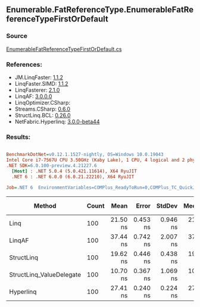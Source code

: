 ﻿## Enumerable.FatReferenceType.EnumerableFatReferenceTypeFirstOrDefault

### Source
[EnumerableFatReferenceTypeFirstOrDefault.cs](../LinqBenchmarks/Enumerable/FatReferenceType/EnumerableFatReferenceTypeFirstOrDefault.cs)

### References:
- JM.LinqFaster: [1.1.2](https://www.nuget.org/packages/JM.LinqFaster/1.1.2)
- LinqFaster.SIMD: [1.1.2](https://www.nuget.org/packages/LinqFaster.SIMD/1.0.3)
- LinqFasterer: [2.1.0](https://www.nuget.org/packages/LinqFasterer/2.1.0)
- LinqAF: [3.0.0.0](https://www.nuget.org/packages/LinqAF/3.0.0.0)
- LinqOptimizer.CSharp: [](https://www.nuget.org/packages/LinqOptimizer.CSharp/)
- Streams.CSharp: [0.6.0](https://www.nuget.org/packages/Streams.CSharp/0.6.0)
- StructLinq.BCL: [0.26.0](https://www.nuget.org/packages/StructLinq/0.26.0)
- NetFabric.Hyperlinq: [3.0.0-beta44](https://www.nuget.org/packages/NetFabric.Hyperlinq/3.0.0-beta44)

### Results:
``` ini

BenchmarkDotNet=v0.12.1.1527-nightly, OS=Windows 10.0.19043
Intel Core i7-7567U CPU 3.50GHz (Kaby Lake), 1 CPU, 4 logical and 2 physical cores
.NET SDK=6.0.100-preview.4.21227.6
  [Host] : .NET 5.0.4 (5.0.421.11614), X64 RyuJIT
  .NET 6 : .NET 6.0.0 (6.0.21.22210), X64 RyuJIT

Job=.NET 6  EnvironmentVariables=COMPlus_ReadyToRun=0,COMPlus_TC_QuickJitForLoops=1,COMPlus_TieredPGO=1  Runtime=.NET 6.0  

```
|                   Method | Count |     Mean |    Error |   StdDev |   Median |  Gen 0 | Gen 1 | Gen 2 | Allocated |
|------------------------- |------ |---------:|---------:|---------:|---------:|-------:|------:|------:|----------:|
|                     Linq |   100 | 21.50 ns | 0.453 ns | 0.946 ns | 21.13 ns | 0.0229 |     - |     - |      48 B |
|                   LinqAF |   100 | 37.44 ns | 0.742 ns | 2.007 ns | 37.01 ns | 0.0229 |     - |     - |      48 B |
|               StructLinq |   100 | 19.62 ns | 0.446 ns | 0.438 ns | 19.55 ns | 0.0344 |     - |     - |      72 B |
| StructLinq_ValueDelegate |   100 | 10.70 ns | 0.367 ns | 1.069 ns | 10.37 ns | 0.0229 |     - |     - |      48 B |
|                Hyperlinq |   100 | 27.41 ns | 0.240 ns | 0.224 ns | 27.37 ns | 0.0344 |     - |     - |      72 B |
